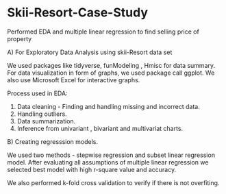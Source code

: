 # Skii-Resort-Case-Study
Performed EDA and multiple linear regression to find selling price of property

A) For Exploratory Data Analysis using skii-Resort data set

We used packages like tidyverse, funModeling , Hmisc for data summary. For data visualization in form of graphs, we used package call ggplot. We also use Microsoft Excel for interactive graphs.

Process used in EDA:

1) Data cleaning - Finding and handling missing and incorrect data.
2) Handling outliers.
3) Data summarization.
4) Inference from univariant , bivariant and multivariat charts.

B) Creating regresssion models.

We used two methods - stepwise regression and subset linear regression model. After evaluating all assumptions of multiple linear regression we selected best model with high r-square value and accuracy.

We also performed k-fold cross validation to verify if there is not overfiting.
